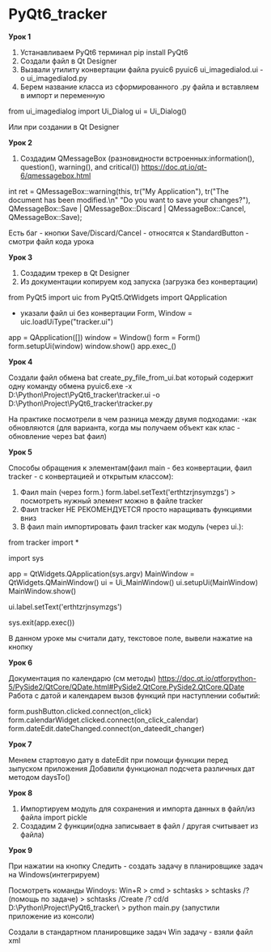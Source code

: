# PyQt6_tracker
**Урок 1**
1. Устанавливаем PyQt6 терминал
pip install PyQt6
2. Cоздали файл в Qt Designer
3. Вызвали утилиту конвертации файла pyuic6
pyuic6 ui_imagedialod.ui -o  ui_imagedialod.py
4. Берем название класса из сформированного .ру файла и вставляем в импорт и переменную

from ui_imagedialog import Ui_Dialog
ui = Ui_Dialog()

Или при создании в Qt Designer 


**Урок 2**

1. Создадим QMessageBox (paзновидности встроенных:information(), question(), warning(), and critical())
https://doc.qt.io/qt-6/qmessagebox.html

int ret = QMessageBox::warning(this, tr("My Application"),
                               tr("The document has been modified.\n"
                                  "Do you want to save your changes?"),
                               QMessageBox::Save | QMessageBox::Discard
                               | QMessageBox::Cancel,
                               QMessageBox::Save);

Есть баг - кнопки Save/Discard/Cancel - относятся к StandardButton - смотри файл кода урока

**Урок 3**

1. Создадим трекер в Qt Designer
2. Из документации копируем код запуска (загрузка без конвертации)

from PyQt5 import uic
from PyQt5.QtWidgets import QApplication

- указали файл ui без конвертации
Form, Window = uic.loadUiType("tracker.ui")

app = QApplication([])
window = Window()
form = Form()
form.setupUi(window)
window.show()
app.exec_()


**Урок 4**

Coздали файл обмена bat 
create_py_file_from_ui.bat который содержит одну команду обмена
pyuic6.exe -x D:\Python\Project\PyQt6_tracker\tracker.ui  -o D:\Python\Project\PyQt6_tracker\tracker.py


На практике посмотрели в чем разница между двумя подходами:
-как обновляются (для варианта, когда мы получаем объект как клас - обновление через bat фаил)


**Урок 5**

Cпособы обращения к элементам(фаил main - без конвертации, фаил tracker - с конвертацией и открытым классом):
1. Фаил main (через form.)
form.label.setText('erthtzrjnsymzgs') > посмотреть нужный элемент можно в файле tracker
2. Фаил tracker НЕ РЕКОМЕНДУЕТСЯ
просто наращивать функциями вниз 
3. В фаил main импортировать фаил tracker как модуль (через ui.):

from tracker import *

import sys

app = QtWidgets.QApplication(sys.argv)
MainWindow = QtWidgets.QMainWindow()
ui = Ui_MainWindow()
ui.setupUi(MainWindow)
MainWindow.show()

ui.label.setText('erthtzrjnsymzgs')

sys.exit(app.exec())

В данном уроке мы считали дату, текстовое поле, вывели нажатие на кнопку

**Урок 6**

Документация по календарю (см методы)
https://doc.qt.io/qtforpython-5/PySide2/QtCore/QDate.html#PySide2.QtCore.PySide2.QtCore.QDate
Работа с датой и календарем
вызов функций при наступлении событий:

form.pushButton.clicked.connect(on_click)
form.calendarWidget.clicked.connect(on_click_calendar)
form.dateEdit.dateChanged.connect(on_dateedit_changer)

**Урок 7**

Меняем стартовую дату в dateEdit при помощи функции перед зыпуском приложения
Добавили функционал подсчета различных дат методом daysTo()

**Урок 8**

1. Импортируем модуль для сохранения и импорта данных в файл/из файла
import pickle
2. Создадим 2 функции(одна записывает в файл / другая считывает из файла)

**Урок 9**

При нажатии на кнопку Следить - создать задачу в планировщике задач на Windows(интегрируем)

Посмотреть команды  Windoys:
Win+R > cmd > schtasks > schtasks /? (помощь по задаче) > schtasks /Create /?
cd/d D:\Python\Project\PyQt6_tracker\ > python main.py (запустили приложение из консоли)

Создали в стандартном планировщике задач Win задачу - взяли файл xml